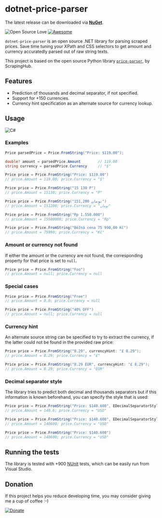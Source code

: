 # dotnet-price-parser

The latest release can be downloaded via **[NuGet]()**.

![Open Source Love](https://badges.frapsoft.com/os/v1/open-source.svg?v=103) [![Awesome](https://cdn.rawgit.com/sindresorhus/awesome/d7305f38d29fed78fa85652e3a63e154dd8e8829/media/badge.svg)](https://github.com/sindresorhus/awesome)

```dotnet-price-parser``` is an open source .NET library for parsing scraped prices. Save time tuning your XPath and CSS selectors to get amount and currency accuratedly parsed out of raw string texts.

This project is based on the open source Python library [```price-parser```](https://github.com/scrapinghub/price-parser), by ScrapingHub.

## Features

* Prediction of thousands and decimal separator, if not specified.
* Support for +150 currencies.
* Currency hint specification as an alternate source for currency lookup.

## Usage

![C#](https://img.shields.io/badge/C%23-8.0-yellowgreen)

### Examples
```cs
Price parsedPrice = Price.FromString("Price: $119.00");

double? amount = parsedPrice.Amount        // 119.00
string currency = parsedPrice.Currency     // "$"
```

```cs
Price price = Price.FromString("Price: $119.00")
// price.Amount = 119.00; price.Currency = "$"
```

```cs
Price price = Price.FromString("15 130 Р")
// price.Amount = 15130; price.Currency = "Р"
```

```cs
Price price = Price.FromString("151,200 تومان")
// price.Amount = 151200; price.Currency = "تومان"
```

```cs
Price price = Price.FromString("Rp 1.550.000")
// price.Amount = 15500000; price.Currency = "Rp"
```

```cs
Price price = Price.FromString("Běžná cena 75 990,00 Kč")
// price.Amount = 75990; price.Currency = "Kč"
```

### Amount or currency not found

If either the amount or the currency are not found, the corresponding property for that price is set to ```null```.

```cs
Price price = Price.FromString("Foo")
// price.Amount = null; price.Currency = null
```

### Special cases

```cs
Price price = Price.FromString("Free")
// price.Amount = 0.0; price.Currency = null
```

```cs
Price price = Price.FromString("40% OFF")
// price.Amount = null; price.Currency = null
```

### Currency hint

An alternate source string can be specified to try to extract the currency, if the latter could not be found in the provided raw price:

```cs
Price price = Price.FromString("8.29", currencyHint: "£ 8.29");
// price.Amount = 8.29; price.Currency = "£"
```

```cs
Price price = Price.FromString("8.29 EUR", currencyHint: "£ 8.29");
// price.Amount = 8.29; price.Currency = "EUR"
```

### Decimal separator style

The library tries to predict both decimal and thousands separators but if this information is known beforehand, you can specify the style that is used:

```cs
Price price = Price.FromString("Price: $140.600", EDecimalSeparatorStyle.American)
// price.Amount = 140.6; price.Currency = "USD"
```

```cs
Price price = Price.FromString("Price: $140.600", EDecimalSeparatorStyle.European)
// price.Amount = 140600; price.Currency = "USD"
```

```cs
Price price = Price.FromString("Price: $140.600")
// price.Amount = 140600; price.Currency = "USD"
```

## Running the tests

The library is tested with +900 [NUnit](https://nunit.org/) tests, which can be easily run from Visual Studio.

## Donation
If this project helps you reduce developing time, you may consider giving me a cup of coffee :-)

[![Donate](https://www.oldpathschapel.com/wp-content/uploads/2020/03/paypal-donate-button-300x116.png)](https://www.paypal.com/cgi-bin/webscr?cmd=_s-xclick&hosted_button_id=5ENPSGHWL3AQ8&source=url)
